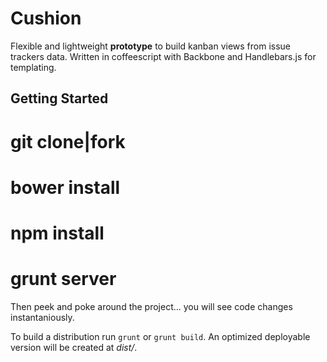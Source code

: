 Cushion
=======

Flexible and lightweight __prototype__ to build kanban views from issue trackers data. Written in coffeescript with Backbone and Handlebars.js for templating.


Getting Started
---------------

# git clone|fork
# bower install
# npm install
# grunt server

Then peek and poke around the project... you will see code changes instantaniously.

To build a distribution run `grunt` or `grunt build`. An optimized deployable version will be created at _dist/_.
